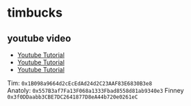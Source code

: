 # timbucks

## youtube video
* [Youtube Tutorial](https://www.youtube.com/watch?v=P2caxOsA_JE)
* [Youtube Tutorial](https://www.youtube.com/watch?v=JHrQ3l2tT78)
* [Youtube Tutorial](https://www.youtube.com/watch?v=uVUMyyiqFAI)

Tim: `0x1B098a9664d2cEcEdAd24d2C23AAF83E6830B3e8`  
Anatoly: `0x557B3af7Fa13F068a1333Fbad8558d81ab9340e3`
Finney `0x3f0DDaabb3CBE7DC2641877D8eA44b720e0261eC`
